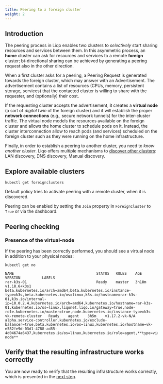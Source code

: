 ```yaml
---
title: Peering to a foreign cluster
weight: 2
---
```


## Introduction

The peering process in Liqo enables two clusters to *selectively* start sharing resources and services between them.
In this asymmetric process, an **home** cluster can ask for resources and services to a remote **foreign** cluster; bi-directional sharing can be achieved by generating a peering request also in the other direction.

When a first cluster asks for a peering, a Peering Request is generated towards the foreign cluster, which may answer with
an Advertisement. The advertisement contains a list of resources (CPUs, memory, persistent storage, services) that the contacted cluster is willing to share with the requester, and (optionally) their cost.

If the requesting cluster accepts the advertisement, it creates a **virtual node** (a sort of *digital twin* of the foreign cluster) and it will establish the proper **network connections** (e.g., secure network tunnels) for the inter-cluster traffic.
The virtual node models the resources available on the foreign cluster and allows the home cluster to schedule pods on it. Instead, the cluster interconnection allow to reach pods (and services) scheduled on the foreign cluster such as they were running on the home infrastructure.

Finally, in order to establish a peering to another cluster, you need to *know another cluster*. Liqo offers multiple mechanisms to [discover other clusters](/architecture/discovery-and-peering): LAN discovery, DNS discovery, Manual discovery.


## Explore available clusters

```
kubectl get foreignclusters
```

Default policy tries to activate peering with a remote cluster, when it is discovered.

Peering can be enabled by setting the `Join` property in `ForeignCluster` to `True` or via the dashboard.

<!-- TODO: The above sentence looks not obvious for an occasional user. Please be more user-friendly. -->


## Peering checking

### Presence of the virtual-node

If the peering has been correctly performed, you should see a virtual node in addition to your physical nodes: 

```
kubectl get no

NAME                                      STATUS   ROLES    AGE     VERSION          LABELS
rar-k3s-01                                Ready    master   3h18m   v1.18.6+k3s1     beta.kubernetes.io/arch=amd64,beta.kubernetes.io/instance-type=k3s,beta.kubernetes.io/os=linux,k3s.io/hostname=rar-k3s-01,k3s.io/internal-ip=10.0.2.4,kubernetes.io/arch=amd64,kubernetes.io/hostname=rar-k3s-01,kubernetes.io/os=linux,liqonet.liqo.io/gateway=true,node-role.kubernetes.io/master=true,node.kubernetes.io/instance-type=k3s
vk-remote-cluster   Ready    agent    3h5m    v1.17.2-vk-N/A   alpha.service-controller.kubernetes.io/exclude-balancer=true,beta.kubernetes.io/os=linux,kubernetes.io/hostname=vk-e582fe9d-03d1-4788-ad85-4d04674a6437,kubernetes.io/os=linux,kubernetes.io/role=agent,**type=virtual-node**
```

## Verify that the resulting infrastructure works correctly

You are now ready to verify that the resulting infrastructure works correctly, which is presented in the [next step](../test).


